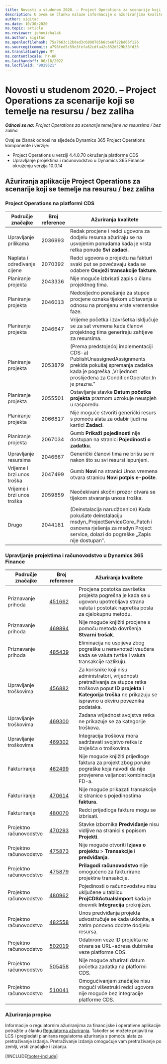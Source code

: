 ```yaml
---
title: Novosti u studenom 2020. – Project Operations za scenarije koji se temelje na resursu / bez zaliha
description: U ovom se članku nalaze informacije o ažuriranjima kvalitete dostupnima u izdanju Project Operations za scenarije temeljene na resursima/neuskućenim resursima u studenome 2020.
author: sigitac
ms.date: 10/30/2020
ms.topic: article
ms.reviewer: johnmichalak
ms.author: sigitac
ms.openlocfilehash: 75a7b63c12b0ad3c6808785b6cbe6f22bd65f126
ms.sourcegitcommit: a798fed5c59e3fefa62cdfa42c852d529b33fd35
ms.translationtype: MT
ms.contentlocale: hr-HR
ms.lasthandoff: 06/18/2022
ms.locfileid: "9029521"
---
```

# <a name="whats-new-november-2020---project-operations-for-resourcenon-stocked-based-scenarios"></a>Novosti u studenom 2020. – Project Operations za scenarije koji se temelje na resursu / bez zaliha

_**Odnosi se na:** Project Operations za scenarije temeljene na resursima / bez zaliha_

Ovaj se članak odnosi na sljedeće Dynamics 365 Project Operations komponente i verzije:

- Project Operations u verziji 4.4.0.70 okruženja platforme CDS
- Upravljanje projektima i računovodstvo u Dynamics 365 Finance okruženju verzija 10.0.14

## <a name="updates-to-project-operations-for-resource-non-stocked-based-scenarios"></a>Ažuriranja aplikacije Project Operations za scenarije koji se temelje na resursu / bez zaliha

### <a name="project-operations-on-cds"></a>Project Operations na platformi CDS

| Područje značajke                 | Broj reference | Ažuriranja kvalitete                                                                                                                                                                    |
|------------------------------|------------------|-----------------------------------------------------------------------------------------------------------------------------------------------------------------------------------|
|   Upravljanje prilikama       | 2036993          | Redak procjene i redci ugovora za dodjelu resursa ažuriraju se na usvojenim ponudama kada je vrsta retka ponude **Svi zadaci**.                                                 |
| Naplata i određivanje cijene          | 2070392          | Redci ugovora o projektu na fakturi svaki put se povećavaju kada se odabere **Osvježi transakcije fakture**.                                                                         |
| Planiranje projekta             | 2043336          | Nije moguće izbrisati zapis o članu projektnog tima.                                                                                                                                  |
| Planiranje projekta             | 2046013          | Nedosljedno ponašanje za stupce procjene oznaka tijekom učitavanja u odnosu na promjenu vrste vremenske faze.                                                                                   |
| Planiranje projekta             | 2046647          | Vrijeme početka i završetka isključuje se za sat vremena kada članovi projektnog tima generiraju zahtjeve za resursima.                                                                      |
| Planiranje projekta             | 2053879          | (Prema predstojećoj implementaciji CDS-a) PublishUnassignedAssignments prekida pokušaj spremanja zadatka kada je pogreška „Vrijednost proslijeđena za ConditionOperator.In je prazna."                       |
| Planiranje projekta             | 2055501          | Ostavljanje stavke **Datum početka projekta** praznom uzrokuje neuspjeh u rasporedu.                                                                                                      |
| Planiranje projekta             | 2066817          | Nije moguće stvoriti generički resurs s pomoću alata za odabir ljudi na kartici **Zadaci**.                                                                                                   |
| Planiranje projekta             | 2067034          | Gumb **Prikaži pojedinosti** nije dostupan na stranici **Pojedinosti o zadatku**.                                                                                                       |
| Upravljanje resursima          | 2046667          | Generički članovi tima ne brišu se ni nakon što su svi resursi ispunjeni.                                                                                                    |
| Vrijeme i brzi unos troška | 2047499          | Gumb **Novi** na stranici Unos vremena otvara stranicu **Novi potpis e-pošte**.                                                                                               |
| Vrijeme i brzi unos troška | 2059859          | Neočekivani skočni prozor otvara se tijekom stvaranja unosa troška.                                                                                                                         |
| Drugo                        | 2044181          | (Deinstalacija narudžbenice) Kada pokušate deinstalaciju msdyn_ProjectServiceCore_Patch i osnovna rješenja za msdyn Project service, dolazi do pogreške „Zapis nije dostupan”.  |

### <a name="project-management-and-accounting-in-dynamics-365-finance"></a>Upravljanje projektima i računovodstvo u Dynamics 365 Finance

| Područje značajke        | Broj reference | Ažuriranja kvalitete                                                                                                                                                            |
|---------------------|------------------|---------------------------------------------------------------------------------------------------------------------------------------------------------------------------|
| Priznavanje prihoda | [451662](https://fix.lcs.dynamics.com/Issue/Details/?bugId=451662)           | Procjena postotka završetka projekta pogrešna je kada se u ugovoru upotrebljava strana valuta i postotak napretka posla za cjelokupnu metodu.                     |
| Priznavanje prihoda | [469894](https://fix.lcs.dynamics.com/Issue/Details/?bugId=469894)           | Nije moguće knjižiti procjene s pomoću metoda dovršenja **Stvarni trošak**.                                                                                                    |
| Priznavanje prihoda | [485439](https://fix.lcs.dynamics.com/Issue/Details/?bugId=485439)           | Eliminacija ne uspijeva zbog pogreške u neravnoteži vaučera kada se valuta tvrtke i valuta transakcije razlikuju.                                              |
| Upravljanje troškovima  | [456882](https://fix.lcs.dynamics.com/Issue/Details/?bugId=456822)           | Za korisnike koji nisu administratori, vrijednosti pretraživanja za stupce retka troškova poput **ID projekta** i **Kategorija troška** ne prikazuju se ispravno u okviru poveznika podataka. |
| Upravljanje troškovima  | [469300](https://fix.lcs.dynamics.com/Issue/Details/?bugId=469300)           | Zadana vrijednost svojstva retka ne prikazuje se za kategorije troškova.                                                                                                         |
| Upravljanje troškovima  | [469302](https://fix.lcs.dynamics.com/Issue/Details/?bugId=469302)           | Integracija troškova mora sadržavati svojstvo retka iz izvješća o troškovima.                                                                                             |
| Fakturiranje           | [462499](https://fix.lcs.dynamics.com/Issue/Details/?bugId=462499)           | Nije moguće knjižiti prijedloge faktura za projekt zbog poruke pogreške koja navodi da nije provjerena valjanost kombinacija FD-a.                                                    |
| Fakturiranje           | [470614](https://fix.lcs.dynamics.com/Issue/Details/?bugId=470614)           | Nije moguće prikazati transakcije iz stranice s pojedinostima **faktura**.                                                                                                              |
| Fakturiranje           | [480070](https://fix.lcs.dynamics.com/Issue/Details/?bugId=480070)           | Redci prijedloga fakture mogu se izbrisati.                                                                                                                                  |
| Projektno računovodstvo  | [470293](https://fix.lcs.dynamics.com/Issue/Details/?bugId=470293)           | Stavke izbornika **Predviđanje** nisu vidljive na stranici s popisom **Projekti**.                                                                                                   |
| Projektno računovodstvo  | [475873](https://fix.lcs.dynamics.com/Issue/Details/?bugId=475873)           | Nije moguće otvoriti **Izjava o projektu**   > **Transakcije i predviđanja**.                                                                                                       |
| Projektno računovodstvo  | [475879](https://fix.lcs.dynamics.com/Issue/Details/?bugId=475879)           | **Prilagodi računovodstvo** nije omogućeno za fakturirane projektne transakcije.                                                                                                  |
| Projektno računovodstvo  | [480962](https://fix.lcs.dynamics.com/Issue/Details/?bugId=480962)           | Pojedinosti o računovodstvu nisu uključene u tablicu **ProjCDSActualsImport** kada je dnevnik **Integracija** proknjižen.                                                  |
| Projektno računovodstvo  | [482558](https://fix.lcs.dynamics.com/Issue/Details/?bugId=482558)           | Unos predviđanja projekta udvostručuje se kada uklonite, a zatim ponovno dodate dodjelu resursa.                                                                            |
| Projektno računovodstvo  | [502019](https://fix.lcs.dynamics.com/Issue/Details/?bugId=502019)           | Odabirom veze ID projekta ne otvara se URL-adresa dubinske veze platforme CDS.                                                                                                         |
| Projektno računovodstvo  | [505458](https://fix.lcs.dynamics.com/Issue/Details/?bugId=505458)           | Nije moguće ažurirati datum početka zadatka na platformi CDS.                                                                                                                           |
| Projektno računovodstvo  | [510041](https://fix.lcs.dynamics.com/Issue/Details/?bugId=510041)           | Omogućivanjem značajke nisu mogući višestruki redci ugovora nije moguće bez integracije platforme CDS.                                                                                   |

### <a name="regulatory-updates"></a>Ažuriranja propisa
Informacije o regulatornim ažuriranjima za financijske i operativne aplikacije potražite u članku [Regulatorna ažuriranja](/dynamics365/finance/localizations/regulatory-updates). Također se možete prijaviti na LCS i pregledati planirana regulatorna ažuriranja s pomoću alata za pretraživanje izdanja. Pretraživanje izdanja omogućuje vam pretraživanje po zemlji, vrsti značajke i izdanju.


[!INCLUDE[footer-include](../includes/footer-banner.md)]